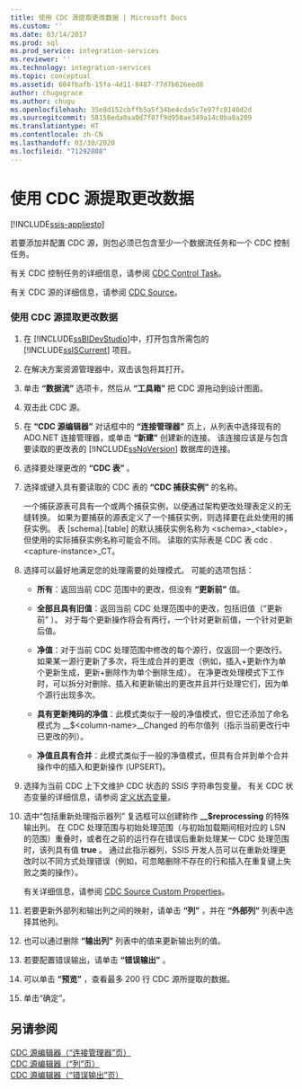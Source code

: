 ```yaml
---
title: 使用 CDC 源提取更改数据 | Microsoft Docs
ms.custom: ''
ms.date: 03/14/2017
ms.prod: sql
ms.prod_service: integration-services
ms.reviewer: ''
ms.technology: integration-services
ms.topic: conceptual
ms.assetid: 604fbafb-15fa-4d11-8487-77d7b626eed8
author: chugugrace
ms.author: chugu
ms.openlocfilehash: 35e8d152cbffb5a5f34be4cda5c7e97fc8140d2d
ms.sourcegitcommit: 58158eda0aa0d7f87f9d958ae349a14c0ba8a209
ms.translationtype: HT
ms.contentlocale: zh-CN
ms.lasthandoff: 03/30/2020
ms.locfileid: "71292808"
---
```

# <a name="extract-change-data-using-the-cdc-source"></a>使用 CDC 源提取更改数据

[!INCLUDE[ssis-appliesto](../../includes/ssis-appliesto-ssvrpluslinux-asdb-asdw-xxx.md)]


  若要添加并配置 CDC 源，则包必须已包含至少一个数据流任务和一个 CDC 控制任务。  
  
 有关 CDC 控制任务的详细信息，请参阅 [CDC Control Task](../../integration-services/control-flow/cdc-control-task.md)。  
  
 有关 CDC 源的详细信息，请参阅 [CDC Source](../../integration-services/data-flow/cdc-source.md)。  
  
### <a name="to-extract-change-data-using-a-cdc-source"></a>使用 CDC 源提取更改数据  
  
1.  在 [!INCLUDE[ssBIDevStudio](../../includes/ssbidevstudio-md.md)]中，打开包含所需包的 [!INCLUDE[ssISCurrent](../../includes/ssiscurrent-md.md)] 项目。  
  
2.  在解决方案资源管理器中，双击该包将其打开。  
  
3.  单击 **“数据流”** 选项卡，然后从 **“工具箱”** 把 CDC 源拖动到设计图面。  
  
4.  双击此 CDC 源。  
  
5.  在 **“CDC 源编辑器”** 对话框中的 **“连接管理器”** 页上，从列表中选择现有的 ADO.NET 连接管理器，或单击 **“新建”** 创建新的连接。 该连接应该是与包含要读取的更改表的 [!INCLUDE[ssNoVersion](../../includes/ssnoversion-md.md)] 数据库的连接。  
  
6.  选择要处理更改的 **“CDC 表”** 。  
  
7.  选择或键入具有要读取的 CDC 表的 **“CDC 捕获实例”** 的名称。  
  
     一个捕获源表可具有一个或两个捕获实例，以便通过架构更改处理表定义的无缝转换。 如果为要捕获的源表定义了一个捕获实例，则选择要在此处使用的捕获实例。 表 [schema].[table] 的默认捕获实例名称为 \<schema>_\<table>，但使用的实际捕获实例名称可能会不同。 读取的实际表是 CDC 表 cdc .\<capture-instance>_CT。  
  
8.  选择可以最好地满足您的处理需要的处理模式。 可能的选项包括：  
  
    -   **所有**：返回当前 CDC 范围中的更改，但没有 **“更新前”** 值。  
  
    -   **全部且具有旧值**：返回当前 CDC 处理范围中的更改，包括旧值（“更新前”  ）。 对于每个更新操作将会有两行，一个针对更新前值，一个针对更新后值。  
  
    -   **净值**：对于当前 CDC 处理范围中修改的每个源行，仅返回一个更改行。 如果某一源行更新了多次，将生成合并的更改（例如，插入+更新作为单个更新生成，更新+删除作为单个删除生成）。 在净更改处理模式下工作时，可以拆分对删除、插入和更新输出的更改并且并行处理它们，因为单个源行出现多次。  
  
    -   **具有更新掩码的净值**：此模式类似于一般的净值模式，但它还添加了命名模式为 __$\<column-name>\__Changed 的布尔值列（指示当前更改行中已更改的列）。  
  
    -   **净值且具有合并**：此模式类似于一般的净值模式，但具有合并到单个合并操作中的插入和更新操作 (UPSERT)。  
  
9. 选择为当前 CDC 上下文维护 CDC 状态的 SSIS 字符串包变量。 有关 CDC 状态变量的详细信息，请参阅 [定义状态变量](../../integration-services/data-flow/define-a-state-variable.md)。  
  
10. 选中“包括重新处理指示器列”  复选框可以创建称作 **__$reprocessing** 的特殊输出列。 在 CDC 处理范围与初始处理范围（与初始加载期间相对应的 LSN 的范围）重叠时，或者在之前的运行存在错误后重新处理某一 CDC 处理范围时，该列具有值 **true** 。 通过此指示器列，SSIS 开发人员可以在重新处理更改时以不同方式处理错误（例如，可忽略删除不存在的行和插入在重复键上失败之类的操作）。  
  
     有关详细信息，请参阅 [CDC Source Custom Properties](../../integration-services/data-flow/cdc-source-custom-properties.md)。  
  
11. 若要更新外部列和输出列之间的映射，请单击 **“列”** ，并在 **“外部列”** 列表中选择其他列。  
  
12. 也可以通过删除 **“输出列”** 列表中的值来更新输出列的值。  
  
13. 若要配置错误输出，请单击 **“错误输出”** 。  
  
14. 可以单击 **“预览”** ，查看最多 200 行 CDC 源所提取的数据。  
  
15. 单击“确定”。   
  
## <a name="see-also"></a>另请参阅  
 [CDC 源编辑器（“连接管理器”页）](../../integration-services/data-flow/cdc-source-editor-connection-manager-page.md)   
 [CDC 源编辑器（“列”页）](../../integration-services/data-flow/cdc-source-editor-columns-page.md)   
 [CDC 源编辑器（“错误输出”页）](../../integration-services/data-flow/cdc-source-editor-error-output-page.md)  
  
  
